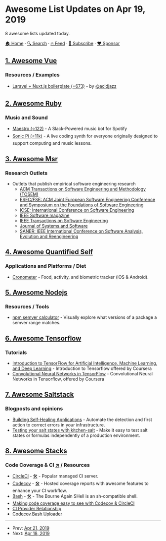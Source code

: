# Awesome List Updates on Apr 19, 2019

8 awesome lists updated today.

[🏠 Home](/README.md) · [🔍 Search](https://www.trackawesomelist.com/search/) · [🔥 Feed](https://www.trackawesomelist.com/rss.xml) · [📮 Subscribe](https://trackawesomelist.us17.list-manage.com/subscribe?u=d2f0117aa829c83a63ec63c2f&id=36a103854c) · [❤️  Sponsor](https://github.com/sponsors/theowenyoung)



## [1. Awesome Vue](/content/vuejs/awesome-vue/README.md)

### Resources / Examples

*   [Laravel + Nuxt.js boilerplate (⭐673)](https://github.com/acidjazz/laranuxt) - by [@acidjazz](https://github.com/acidjazz)

## [2. Awesome Ruby](/content/markets/awesome-ruby/README.md)

### Music and Sound

*   [Maestro (⭐122)](https://github.com/smashingboxes/maestro) - A Slack-Powered music bot for Spotify
*   [Sonic Pi (⭐11k)](https://github.com/samaaron/sonic-pi) - A live coding synth for everyone originally designed to support computing and music lessons.

## [3. Awesome Msr](/content/dspinellis/awesome-msr/README.md)

### Research Outlets

*   Outlets that publish empirical software engineering research
    *   [ACM Transactions on Software Engineering and Methodology (TOSEM)](https://dl.acm.org/citation.cfm?id=J790)
    *   [ESEC/FSE: ACM Joint European Software Engineering Conference and Symposium on the Foundations of Software Engineering](https://www.esec-fse.org/)
    *   [ICSE: International Conference on Software Engineering](http://www.icse-conferences.org/)
    *   [IEEE Software magazine](https://publications.computer.org/software-magazine/)
    *   [IEEE Transactions on Software Engineering](https://www.computer.org/csdl/journal/ts)
    *   [Journal of Systems and Software](https://www.journals.elsevier.com/journal-of-systems-and-software)
    *   [SANER: IEEE International Conference on Software Analysis, Evolution and Reengineering](https://ieeexplore.ieee.org/xpl/conhome.jsp?punumber=1000695)

## [4. Awesome Quantified Self](/content/woop/awesome-quantified-self/README.md)

### Applications and Platforms / Diet

*   [Cronometer](https://cronometer.com/) - Food, activity, and biometric tracker (iOS & Android).

## [5. Awesome Nodejs](/content/sindresorhus/awesome-nodejs/README.md)

### Resources / Tools

*   [npm semver calculator](https://semver.npmjs.com) - Visually explore what versions of a package a semver range matches.

## [6. Awesome Tensorflow](/content/jtoy/awesome-tensorflow/README.md)

### Tutorials

*   [Introduction to TensorFlow for Artificial Intelligence, Machine Learning, and Deep Learning](https://www.coursera.org/learn/introduction-tensorflow) - Introduction to Tensorflow offered by Coursera
*   [Convolutional Neural Networks in TensorFlow](https://www.coursera.org/learn/convolutional-neural-networks-tensorflow) - Convolutional Neural Networks in Tensorflow, offered by Coursera

## [7. Awesome Saltstack](/content/hbokh/awesome-saltstack/README.md)

### Blogposts and opinions

*   [Building Self-Healing Applications](http://bencane.com/2014/12/30/building-self-healing-applications-with-salt-api/) - Automate the detection and first action to correct errors in your infrastructure.
*   [Testing your salt states with kitchen-salt](https://blog.gtmanfred.com/kitchen-salt.html) -  Make it easy to test salt states or formulas independently of a production environment.

## [8. Awesome Stacks](/content/stackshareio/awesome-stacks/README.md)

### Code Coverage & CI [↗](https://awesomestacks.dev/code-coverage-and-ci) / Resources

*   [CircleCI](https://circleci.com/) - [🛠](https://stackshare.io/circleci) - Popular managed CI server.
*   [Codecov](https://codecov.io/) - [🛠️](https://stackshare.io/codecov) - Hosted coverage reports with awesome features to enhance your CI workflow.
*   [Bash](https://www.gnu.org/software/bash/) - [🛠](https://stackshare.io/gnu-bash) - The Bourne Again SHell is an sh-compatible shell.
*   [Making code coverage easy to see with Codecov & CircleCI](https://circleci.com/blog/making-code-coverage-easy-to-see-with-the-codecov-orb/)
*   [CI Provider Relationship](https://docs.codecov.io/docs/ci-service-relationship)
*   [Codecov Bash Uploader](https://docs.codecov.io/docs/about-the-codecov-bash-uploader)

---

- Prev: [Apr 21, 2019](/content/2019/04/21/README.md)
- Next: [Apr 18, 2019](/content/2019/04/18/README.md)